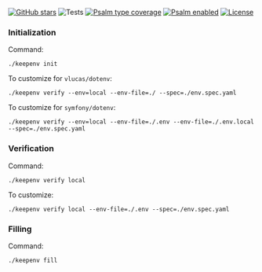 [![GitHub stars](https://img.shields.io/github/stars/andriichuk/enviro)](https://github.com/andriichuk/enviro)
![Tests](https://github.com/andriichuk/enviro/actions/workflows/test.yml/badge.svg)
[![Psalm type coverage](https://shepherd.dev/github/andriichuk/enviro/coverage.svg)](https://packagist.org/packages/andriichuk/enviro)
[![Psalm enabled](https://shepherd.dev/github/andriichuk/enviro/level.svg)](https://packagist.org/packages/andriichuk/enviro)
[![License](https://poser.pugx.org/andriichuk/enviro/license?format=flat)](https://packagist.org/packages/andriichuk/enviro)

### Initialization

Command:

```shell
./keepenv init
```

To customize for `vlucas/dotenv`:

```shell
./keepenv verify --env=local --env-file=./ --spec=./env.spec.yaml
```

To customize for `symfony/dotenv`:

```shell
./keepenv verify --env=local --env-file=./.env --env-file=./.env.local --spec=./env.spec.yaml
```

### Verification

Command:

```shell
./keepenv verify local
```

To customize:

```shell
./keepenv verify local --env-file=./.env --spec=./env.spec.yaml
```

### Filling

Command:

```shell
./keepenv fill
```
